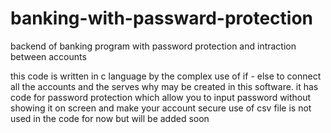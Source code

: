 # banking-with-passward-protection

backend of banking program with password protection and intraction between accounts

this code is written in c language by the complex use of if - else to connect all the accounts and the serves why may be created in this software.
it has code for password protection which allow you to input password without showing it on screen and make your account secure
use of csv file is not used in the code for now but will be added soon
